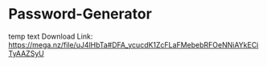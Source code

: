 # Password-Generator
temp text
Download Link: https://mega.nz/file/uJ4lHbTa#DFA_ycucdK1ZcFLaFMebebRFOeNNiAYkECiTyAAZSyU

